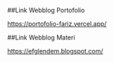 ##Link Webblog Portofolio

https://portofolio-fariz.vercel.app/

##Link Webblog Materi 

https://efglendem.blogspot.com/
